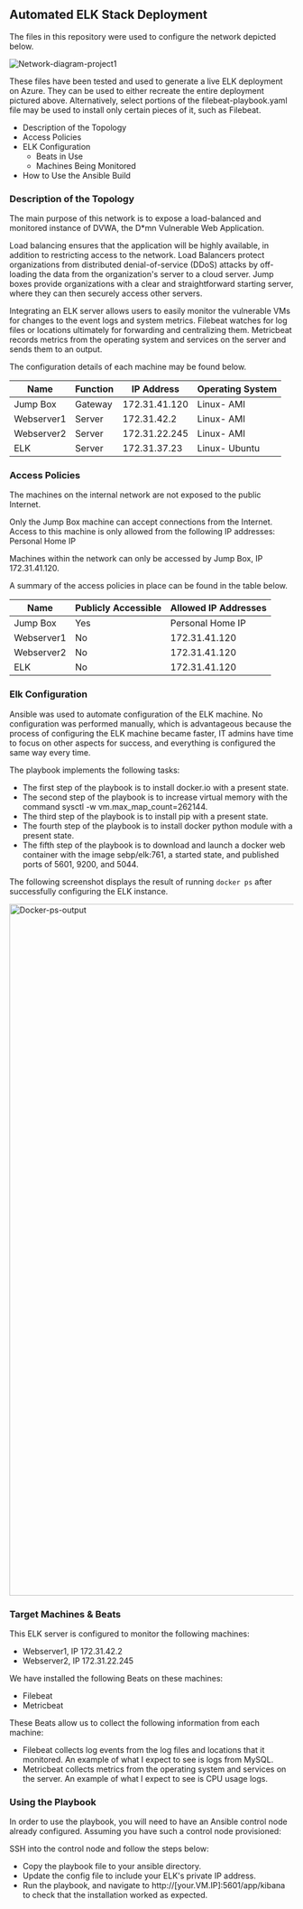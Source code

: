 ## Automated ELK Stack Deployment

The files in this repository were used to configure the network depicted below.

![Network-diagram-project1](https://user-images.githubusercontent.com/85548017/133908232-20862a44-1791-4cac-9ad9-14c2b7662f12.png)


These files have been tested and used to generate a live ELK deployment on Azure. They can be used to either recreate the entire deployment pictured above. Alternatively, select portions of the filebeat-playbook.yaml file may be used to install only certain pieces of it, such as Filebeat.

- Description of the Topology
- Access Policies
- ELK Configuration
  - Beats in Use
  - Machines Being Monitored
- How to Use the Ansible Build


### Description of the Topology

The main purpose of this network is to expose a load-balanced and monitored instance of DVWA, the D*mn Vulnerable Web Application.

Load balancing ensures that the application will be highly available, in addition to restricting access to the network. Load Balancers protect organizations from distributed denial-of-service (DDoS) attacks by off-loading the data from the organization's server to a cloud server. Jump boxes provide organizations with a clear and straightforward starting server, where they can then securely access other servers.

Integrating an ELK server allows users to easily monitor the vulnerable VMs for changes to the event logs and system metrics.
Filebeat watches for log files or locations ultimately for forwarding and centralizing them.
Metricbeat records metrics from the operating system and services on the server and sends them to an output.

The configuration details of each machine may be found below.

| Name        | Function | IP Address    | Operating System |
|-------------|----------|---------------|------------------|
| Jump Box    | Gateway  | 172.31.41.120 | Linux- AMI       |
| Webserver1  | Server   | 172.31.42.2   | Linux- AMI       |
| Webserver2  | Server   | 172.31.22.245 | Linux- AMI       |
| ELK         | Server   | 172.31.37.23  | Linux- Ubuntu    |

### Access Policies

The machines on the internal network are not exposed to the public Internet. 

Only the Jump Box machine can accept connections from the Internet. Access to this machine is only allowed from the following IP addresses:
Personal Home IP

Machines within the network can only be accessed by Jump Box, IP 172.31.41.120.

A summary of the access policies in place can be found in the table below.

| Name        | Publicly Accessible | Allowed IP Addresses|
|-------------|---------------------|---------------------|
| Jump Box    |  Yes                |  Personal Home IP   |
| Webserver1  |  No                 |  172.31.41.120      |
| Webserver2  |  No                 |  172.31.41.120      |
| ELK         |  No                 |  172.31.41.120      |


### Elk Configuration

Ansible was used to automate configuration of the ELK machine. No configuration was performed manually, which is advantageous because the process of configuring the ELK machine became faster, IT admins have time to focus on other aspects for success, and everything is configured the same way every time.

The playbook implements the following tasks:
- The first step of the playbook is to install docker.io with a present state.
- The second step of the playbook is to increase virtual memory with the command sysctl -w vm.max_map_count=262144.
- The third step of the playbook is to install pip with a present state.
- The fourth step of the playbook is to install docker python module with a present state.
- The fifth step of the playbook is to download and launch a docker web container with the image sebp/elk:761, a started state, and published ports of 5601, 9200, and 5044.

The following screenshot displays the result of running `docker ps` after successfully configuring the ELK instance.

<img width="1226" alt="Docker-ps-output" src="https://user-images.githubusercontent.com/85548017/133694635-f65c945a-6e96-4b34-9fa6-dc6a9de9a098.png">


### Target Machines & Beats
This ELK server is configured to monitor the following machines:
- Webserver1, IP 172.31.42.2
- Webserver2, IP 172.31.22.245

We have installed the following Beats on these machines:
- Filebeat
- Metricbeat

These Beats allow us to collect the following information from each machine:
- Filebeat collects log events from the log files and locations that it monitored. An example of what I expect to see is logs from MySQL.
- Metricbeat collects metrics from the operating system and services on the server. An example of what I expect to see is CPU usage logs.


### Using the Playbook
In order to use the playbook, you will need to have an Ansible control node already configured. Assuming you have such a control node provisioned: 

SSH into the control node and follow the steps below:
- Copy the playbook file to your ansible directory.
- Update the config file to include your ELK's private IP address.
- Run the playbook, and navigate to http://[your.VM.IP]:5601/app/kibana to check that the installation worked as expected.
